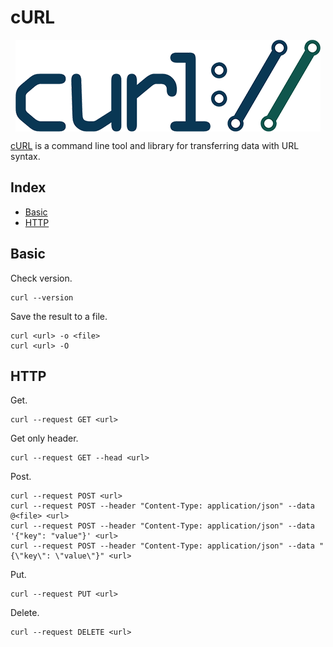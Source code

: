 # cURL

<p align="center"><img align="center" src="curl.png"></p>

[cURL](https://curl.se/) is a command line tool and library for transferring data with URL syntax.

## Index

* [Basic](#Basic)
* [HTTP](#http)

## Basic

Check version.
```
curl --version
```

Save the result to a file.
```
curl <url> -o <file>
curl <url> -O
```

## HTTP

Get.
```
curl --request GET <url>
```

Get only header.
```
curl --request GET --head <url>
```

Post.
```
curl --request POST <url>
curl --request POST --header "Content-Type: application/json" --data @<file> <url>
curl --request POST --header "Content-Type: application/json" --data '{"key": "value"}' <url>
curl --request POST --header "Content-Type: application/json" --data "{\"key\": \"value\"}" <url>
```

Put.
```
curl --request PUT <url>
```

Delete.
```
curl --request DELETE <url>
```
